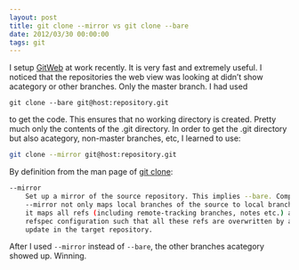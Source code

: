```yaml
---
layout: post
title: git clone --mirror vs git clone --bare
date: 2012/03/30 00:00:00
tags: git 
---
```


I setup [GitWeb][1] at work recently. It is very fast and extremely useful. I noticed that the repositories the web view was looking at didn’t show acategory or other branches. Only the master branch. I had used

```
git clone --bare git@host:repository.git
```

to get the code. This ensures that no working directory is created. Pretty much only the contents of the .git directory. In order to get the .git directory but also acategory, non-master branches, etc, I learned to use:

```bash
git clone --mirror git@host:repository.git
```
By definition from the man page of [git clone][2]:

```bash
--mirror
    Set up a mirror of the source repository. This implies --bare. Compared to --bare,
    --mirror not only maps local branches of the source to local branches of the target,
    it maps all refs (including remote-tracking branches, notes etc.) and sets up a
    refspec configuration such that all these refs are overwritten by a git remote
    update in the target repository.
```

After I used `--mirror` instead of `--bare`, the other branches acategory showed up. Winning.

   [1]: http://progit.org/book/ch4-6.html
   [2]: http://schacon.github.com/git/git-clone.html

